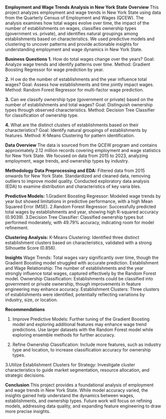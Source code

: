**Employment and Wage Trends Analysis in New York State**
**Overview**
This project analyzes employment and wage trends in New York State using data from the Quarterly Census of Employment and Wages (QCEW). The analysis examines how total wages evolve over time, the impact of the number of establishments on wages, classifies ownership types (government vs. private), and identifies natural groupings among establishments based on characteristics. We used predictive models and clustering to uncover patterns and provide actionable insights for understanding employment and wage dynamics in New York State.

**Business Questions**
**1.** How do total wages change over the years?
Goal: Analyze wage trends and identify patterns over time.
Method: Gradient Boosting Regressor for wage prediction by year.

**2.** H ow do the number of establishments and the year influence total wages?
Goal: Assess how establishments and time jointly impact wages.
Method: Random Forest Regressor for multi-factor wage prediction.

**3.** Can we classify ownership type (government or private) based on the number of establishments and total wages?
Goal: Distinguish ownership types through observed characteristics.
Method: Decision Tree Classifier for classification of ownership type.

**4.** What are the distinct clusters of establishments based on their characteristics?
Goal: Identify natural groupings of establishments by features.
Method: K-Means Clustering for pattern identification.

**Data Overview**
The data is sourced from the QCEW program and contains approximately 2.12 million records covering employment and wage statistics for New York State. We focused on data from 2015 to 2023, analyzing employment, wage trends, and ownership types by industry.

**Methodology**
**Data Preprocessing and EDA:**
Filtered data from 2015 onwards for New York State.
Standardized and cleaned data, removing outliers to improve model quality.
Conducted exploratory data analysis (EDA) to examine distribution and characteristics of key varia bles.

**Predictive Models:**
1.Gradient Boosting Regressor: Modeled wage trends by year but showed limitations in predictive performance, with a high Mean Squared Error (MSE).
2.Random Forest Regressor: Successfully predicted total wages by establishments and year, showing high R-squared accuracy (0.9039).
3.Decision Tree Classifier: Classified ownership types but performed moderately, with 49.79% accuracy, indicating room for model refinement.

**Clustering Analysis:**
K-Means Clustering: Identified three distinct establishment clusters based on characteristics, validated with a strong Silhouette Score (0.856).

**Insights**
Wage Trends: Total wages vary significantly over time, though the Gradient Boosting model struggled with accurate prediction.
Establishment and Wage Relationship: The number of establishments and the year strongly influence total wages, captured effectively by the Random Forest model.
Ownership Classification: Establishments could be classified into government or private ownership, though improvements in feature engineering may enhance accuracy.
Establishment Clusters: Three clusters of establishments were identified, potentially reflecting variations by industry, size, or location.

**Recommendations**
1. Improve Predictive Models:
Further tuning of the Gradient Boosting model and exploring additional features may enhance wage trend predictions.
Use larger datasets with the Random Forest model while exploring ensemble methods for further accuracy.

2. Refine Ownership Classification:
Include more features, such as industry type and location, to increase classification accuracy for ownership types.

3.Utilize Establishment Clusters for Strategy:
Investigate cluster characteristics to guide market segmentation, resource allocation, and strategic decisions.

**Conclusion**
This project provides a foundational analysis of employment and wage trends in New York State. While model accuracy varied, the insights gained help understand the dynamics between wages, establishments, and ownership types. Future work will focus on refining models, addressing data quality, and expanding feature engineering to draw more precise insights.

